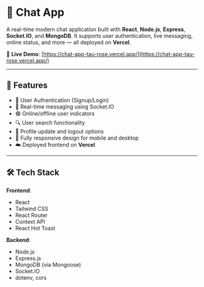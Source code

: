 # 💬 Chat App

A real-time modern chat application built with **React**, **Node.js**, **Express**, **Socket.IO**, and **MongoDB**. It supports user authentication, live messaging, online status, and more — all deployed on **Vercel**.

🚀 **Live Demo**: [https://chat-app-tau-rose.vercel.app/](https://chat-app-tau-rose.vercel.app/)

---

## 📌 Features

- 🔐 User Authentication (Signup/Login)
- 💬 Real-time messaging using Socket.IO
- 🟢 Online/offline user indicators
- 🔍 User search functionality
- 🧾 Profile update and logout options
- 📱 Fully responsive design for mobile and desktop
- ☁️ Deployed frontend on **Vercel**

---

## 🛠️ Tech Stack

**Frontend**:
- React
- Tailwind CSS
- React Router
- Context API
- React Hot Toast

**Backend**:
- Node.js
- Express.js
- MongoDB (via Mongoose)
- Socket.IO
- dotenv, cors


